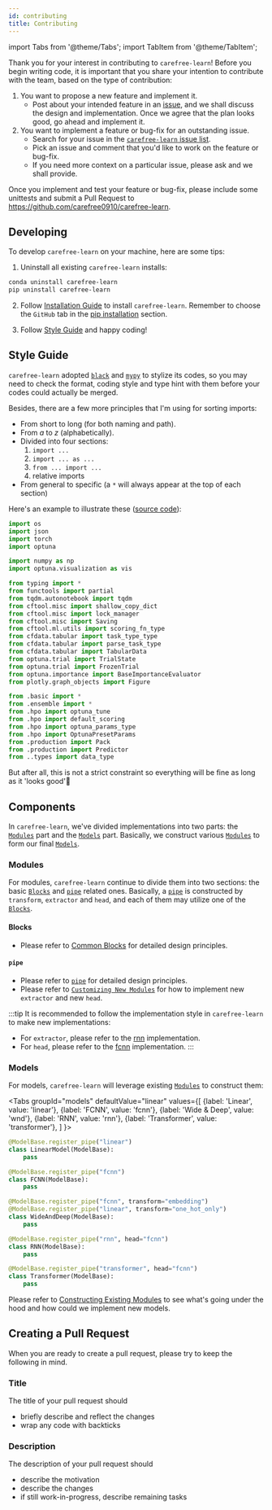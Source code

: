 ```yaml
---
id: contributing
title: Contributing
---
```


import Tabs from '@theme/Tabs';
import TabItem from '@theme/TabItem';

Thank you for your interest in contributing to `carefree-learn`! Before you begin writing code, it is important that you share your intention to contribute with the team, based on the type of contribution:

1. You want to propose a new feature and implement it.
    - Post about your intended feature in an [issue](https://github.com/carefree0910/carefree-learn/issues), and we shall discuss the design and implementation. Once we agree that the plan looks good, go ahead and implement it.
2. You want to implement a feature or bug-fix for an outstanding issue.
    - Search for your issue in the [`carefree-learn` issue list](https://github.com/carefree0910/carefree-learn/issues).
    - Pick an issue and comment that you'd like to work on the feature or bug-fix.
    - If you need more context on a particular issue, please ask and we shall provide.

Once you implement and test your feature or bug-fix, please include some unittests and submit a Pull Request to https://github.com/carefree0910/carefree-learn.


## Developing

To develop `carefree-learn` on your machine, here are some tips:

1. Uninstall all existing `carefree-learn` installs:
```bash
conda uninstall carefree-learn
pip uninstall carefree-learn
```

2. Follow [Installation Guide](../getting-started/installation) to install `carefree-learn`. Remember to choose the `GitHub` tab in the [pip installation](../getting-started/installation#pip-installation) section.

3. Follow [Style Guide](#style-guide) and happy coding!


## Style Guide

`carefree-learn` adopted [`black`](https://github.com/psf/black) and [`mypy`](https://github.com/python/mypy) to stylize its codes, so you may need to check the format, coding style and type hint with them before your codes could actually be merged.

Besides, there are a few more principles that I'm using for sorting imports:
+ From short to long (for both naming and path).
+ From *a* to *z* (alphabetically).
+ Divided into four sections:
  1. `import ...`
  2. `import ... as ...`
  3. `from ... import ...`
  4. relative imports
+ From general to specific (a `*` will always appear at the top of each section)

Here's an example to illustrate these ([source code](https://github.com/carefree0910/carefree-learn/blob/dev/cflearn/api/auto.py)):

```python
import os
import json
import torch
import optuna

import numpy as np
import optuna.visualization as vis

from typing import *
from functools import partial
from tqdm.autonotebook import tqdm
from cftool.misc import shallow_copy_dict
from cftool.misc import lock_manager
from cftool.misc import Saving
from cftool.ml.utils import scoring_fn_type
from cfdata.tabular import task_type_type
from cfdata.tabular import parse_task_type
from cfdata.tabular import TabularData
from optuna.trial import TrialState
from optuna.trial import FrozenTrial
from optuna.importance import BaseImportanceEvaluator
from plotly.graph_objects import Figure

from .basic import *
from .ensemble import *
from .hpo import optuna_tune
from .hpo import default_scoring
from .hpo import optuna_params_type
from .hpo import OptunaPresetParams
from .production import Pack
from .production import Predictor
from ..types import data_type
```

But after all, this is not a strict constraint so everything will be fine as long as it 'looks good'🤣


## Components

In `carefree-learn`, we've divided implementations into two parts: the [`Modules`](#modules) part and the [`Models`](#models) part. Basically, we construct various [`Modules`](#modules) to form our final [`Models`](#models).

### Modules

For modules, `carefree-learn` continue to divide them into two sections: the basic [`Blocks`](#blocks) and [`pipe`](#pipe) related ones. Basically, a [`pipe`](#pipe) is constructed by `transform`, `extractor` and `head`, and each of them may utilize one of the [`Blocks`](#blocks).

#### Blocks

+ Please refer to [Common Blocks](../design-principles#common-blocks) for detailed design principles.

#### `pipe`

+ Please refer to [`pipe`](../design-principles#pipe) for detailed design principles.
+ Please refer to [`Customizing New Modules`](./customization#customizing-new-modules) for how to implement new `extractor` and new `head`.

:::tip
It is recommended to follow the implementation style in `carefree-learn` to make new implementations:
+ For `extractor`, please refer to the [rnn](https://github.com/carefree0910/carefree-learn/tree/dev/cflearn/modules/extractors/rnn) implementation.
+ For `head`, please refer to the [fcnn](https://github.com/carefree0910/carefree-learn/tree/dev/cflearn/modules/heads/fcnn) implementation.
:::

### Models

For models, `carefree-learn` will leverage existing [`Modules`](#modules) to construct them:

<Tabs
  groupId="models"
  defaultValue="linear"
  values={[
    {label: 'Linear', value: 'linear'},
    {label: 'FCNN', value: 'fcnn'},
    {label: 'Wide & Deep', value: 'wnd'},
    {label: 'RNN', value: 'rnn'},
    {label: 'Transformer', value: 'transformer'},
  ]
}>
<TabItem value="linear">

```python
@ModelBase.register_pipe("linear")
class LinearModel(ModelBase):
    pass
```

</TabItem>
<TabItem value="fcnn">

```python
@ModelBase.register_pipe("fcnn")
class FCNN(ModelBase):
    pass
```

</TabItem>
<TabItem value="wnd">

```python
@ModelBase.register_pipe("fcnn", transform="embedding")
@ModelBase.register_pipe("linear", transform="one_hot_only")
class WideAndDeep(ModelBase):
    pass
```

</TabItem>
<TabItem value="rnn">

```python
@ModelBase.register_pipe("rnn", head="fcnn")
class RNN(ModelBase):
    pass
```

</TabItem>
<TabItem value="transformer">

```python
@ModelBase.register_pipe("transformer", head="fcnn")
class Transformer(ModelBase):
    pass
```

</TabItem>
</Tabs>

Please refer to [Constructing Existing Modules](./customization#constructing-existing-modules) to see what's going under the hood and how could we implement new models.


## Creating a Pull Request

When you are ready to create a pull request, please try to keep the following in mind.

### Title

The title of your pull request should

+ briefly describe and reflect the changes
+ wrap any code with backticks

### Description

The description of your pull request should

- describe the motivation
- describe the changes
- if still work-in-progress, describe remaining tasks
